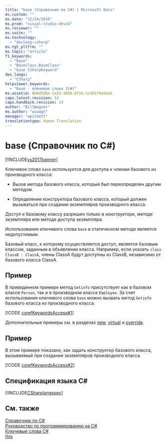 ```yaml
---
title: "base (Справочник по C#) | Microsoft Docs"
ms.custom: ""
ms.date: "11/24/2016"
ms.prod: "visual-studio-dev14"
ms.reviewer: ""
ms.suite: ""
ms.technology: 
  - "devlang-csharp"
ms.tgt_pltfrm: ""
ms.topic: "article"
f1_keywords: 
  - "base"
  - "BaseClass.BaseClass"
  - "base_CSharpKeyword"
dev_langs: 
  - "CSharp"
helpviewer_keywords: 
  - "base - ключевое слово [C#]"
ms.assetid: 8b645dbe-1a33-49b8-8716-1c401f9a5ea5
caps.latest.revision: 14
caps.handback.revision: 14
author: "BillWagner"
ms.author: "wiwagn"
manager: "wpickett"
translationtype: Human Translation
---
```

# base (Справочник по C#)
[!INCLUDE[vs2017banner](../../../csharp/includes/vs2017banner.md)]

Ключевое слово `base` используется для доступа к членам базового из производного класса:  
  
-   Вызов метода базового класса, который был переопределен другим методом.  
  
-   Определение конструктора базового класса, который должен вызываться при создании экземпляров производного класса.  
  
 Доступ к базовому классу разрешен только в конструкторе, методе экземпляра или методе доступа экземпляра.  
  
 Использование ключевого слова `base` в статическом методе является недопустимым.  
  
 Базовый класс, к которому осуществляется доступ, является базовым классом, заданным в объявлении класса.  Например, если указать `class ClassB : ClassA`, члены ClassA будут доступны из ClassB, независимо от базового класса ClassA.  
  
## Пример  
 В приведенном примере метод `Getinfo` присутствует как в базовом классе `Person`, так и в производном классе `Employee`.  За счет использования ключевого слова `base` можно вызвать метод `Getinfo` базового класса из производного класса.  
  
 [!CODE [csrefKeywordsAccess#1](../CodeSnippet/VS_Snippets_VBCSharp/csrefKeywordsAccess#1)]  
  
 Дополнительные примеры см. в разделах [new](../../../csharp/language-reference/keywords/new.md), [virtual](../../../csharp/language-reference/keywords/virtual.md) и [override](../../../csharp/language-reference/keywords/override.md).  
  
## Пример  
 В этом примере показано, как задать конструктор базового класса, вызываемый при создании экземпляров производного класса.  
  
 [!CODE [csrefKeywordsAccess#2](../CodeSnippet/VS_Snippets_VBCSharp/csrefKeywordsAccess#2)]  
  
## Спецификация языка C\#  
 [!INCLUDE[CSharplangspec](../../../csharp/language-reference/keywords/includes/csharplangspec_md.md)]  
  
## См. также  
 [Справочник по C\#](../../../csharp/language-reference/index.md)   
 [Руководство по программированию на C\#](../../../csharp/programming-guide/index.md)   
 [Ключевые слова C\#](../../../csharp/language-reference/keywords/index.md)   
 [this](../../../csharp/language-reference/keywords/this.md)